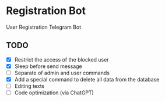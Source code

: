 # Registration Bot

User Registration Telegram Bot

## TODO

- [x] Restrict the access of the blocked user
- [x] Sleep before send message
- [ ] Separate of admin and user commands
- [x] Add a special command to delete all data from the database
- [ ] Editing texts
- [ ] Code optimization (via ChatGPT)
